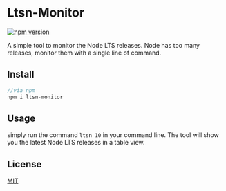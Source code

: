 # Ltsn-Monitor
[![npm version](https://badge.fury.io/js/ltsn-monitor.svg)](https://badge.fury.io/js/ltsn-monitor)

A simple tool to monitor the Node LTS releases. Node has too many releases, monitor them with a single line of command.

## Install

```javascript
//via npm
npm i ltsn-monitor
```

## Usage

simply run the command `ltsn 10` in your command line. The tool will show you the latest Node LTS releases in a table view.

## License

[MIT](https://vjpr.mit-license.org/)
